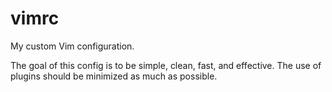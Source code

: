 # vimrc

My custom Vim configuration.

The goal of this config is to be simple, clean, fast, and effective. The use of plugins should be minimized as much as possible.
